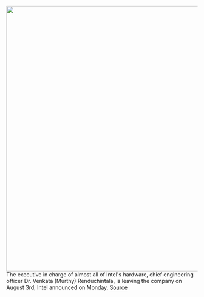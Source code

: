 <img src='https://cdn.vox-cdn.com/thumbor/5_weX1PBN3oWj9Ii0DUSD3cEJe0=/0x0:3169x4748/1200x800/filters:focal(1300x1282:1806x1788)/cdn.vox-cdn.com/uploads/chorus_image/image/67116474/Murthy_Renduchintala_print_02.0.jpg' width='700px' /><br/>
The executive in charge of almost all of Intel's hardware, chief engineering officer Dr. Venkata (Murthy) Renduchintala, is leaving the company on August 3rd, Intel announced on Monday.
<a href='https://www.theverge.com/2020/7/27/21340993/intel-hardware-chief-venkata-murthy-renduchintala-leaving'> Source <a/>